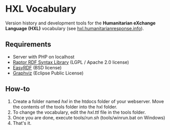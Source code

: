 # HXL Vocabulary 

Version history and development tools for the **Humanitarian eXchange Language (HXL)** vocabulary (see [hxl.humanitarianresponse.info](http://hxl.humanitarianresponse.info)).

## Requirements

- Server with PHP on localhost
- [Raptor RDF Syntax Library](http://librdf.org/raptor/) (LGPL / Apache 2.0 license)
- [EasyRDF](http://www.aelius.com/njh/easyrdf/) (BSD license)
- [Graphviz](http://www.graphviz.org/) (Eclipse Public License)

## How-to

1. Create a folder named *hxl* in the htdocs folder of your webserver. Move the contents of the tools folder into the hxl folder.
2. To change the vocabulary, edit the *hxl.ttl* file in the tools folder. 
3. Once you are done, execute tools/*run.sh* (tools/winrun.bat on Windows)
4. That's it.